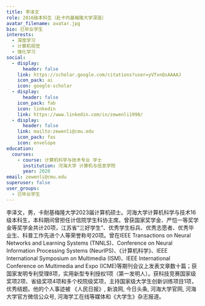 ```yaml
---
title: 李泽文
role: 2016级本科生（赴卡内基梅隆大学深造）
avatar_filename: avatar.jpg
bio: 已毕业学生
interests:
  - 深度学习
  - 计算机视觉
  - 强化学习
social:
  - display:
      header: false
    link: https://scholar.google.com/citations?user=yVTxnQsAAAAJ
    icon_pack: ai
    icon: google-scholar
  - display:
      header: false
    icon_pack: fab
    icon: linkedin
    link: https://www.linkedin.com/in/zewenli1998/
  - display:
      header: false
    link: mailto:zewenli@cmu.edu
    icon_pack: fas
    icon: envelope
education:
  courses:
    - course: 计算机科学与技术专业 学士
      institution: 河海大学 计算机与信息学院
      year: 2020
email: zewenli@cmu.edu
superuser: false
user_groups:
  - 已毕业学生
---
```

李泽文，男，卡耐基梅隆大学2023届计算机硕士。河海大学计算机科学与技术16级本科生，本科期间曾担任计信院学生科协主席。曾获国家奖学金、严恺一等奖学金等奖学金共计20项，江苏省“三好学生”、优秀学生标兵、优秀志愿者、优秀毕业生、科普工作先进个人等荣誉称号20项。曾在IEEE Transactions on Neural Networks and Learning Systems (TNNLS)、Conference on Neural Information Processing Systems (NeurIPS)、《计算机科学》、IEEE International Symposium on Multimedia (ISM)、IEEE International Conference on Multimedia and Expo (ICME)等期刊会议上发表文章数十篇；获国家发明专利受理8项，实用新型专利授权1项（第一发明人）。获科技竞赛国家级奖项2项、省级奖项4项和多个校院级奖项，主持国家级大学生创新训练项目1项，优秀结题。他的个人事迹被 《人民日报》, 新浪网, 今日头条, 河海大学官网, 河海大学官方微信公众号, 河海学工在线等媒体和《大学生》杂志报道。